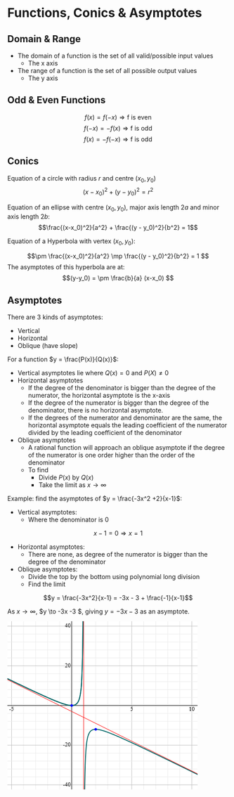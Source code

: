 # Functions, Conics & Asymptotes

## Domain & Range

- The domain of a function is the set of all valid/possible input values
  - The x axis
- The range of a function is the set of all possible output values
  - The y axis

## Odd & Even Functions

$$f(x) = f(-x) \Rightarrow \text{f is even}$$
$$f(-x) = -f(x) \Rightarrow \text{f is odd}$$
$$f(x) = -f(-x) \Rightarrow \text{f is odd}$$

## Conics

Equation of a circle with radius $r$ and centre $(x_0, y_0)$
$$(x-x_0)^2 + (y - y_0)^2 = r^2$$

Equation of an ellipse with centre $(x_0, y_0)$, major axis length $2a$ and minor axis length $2b$:
$$\frac{(x-x_0)^2}{a^2} + \frac{(y - y_0)^2}{b^2} = 1$$

Equation of a Hyperbola with vertex $(x_0, y_0)$:

$$\pm \frac{(x-x_0)^2}{a^2} \mp \frac{(y - y_0)^2}{b^2} = 1 $$
The asymptotes of this hyperbola are at:
$$(y-y_0) = \pm \frac{b}{a} (x-x_0) $$

## Asymptotes

There are 3 kinds of asymptotes:

- Vertical
- Horizontal
- Oblique (have slope)

For a function $y = \frac{P(x)}{Q(x)}$:

- Vertical asymptotes lie where $Q(x) = 0$ and $P(X) \neq 0$
- Horizontal asymptotes
  - If the degree of the denominator is bigger than the degree of the numerator, the horizontal asymptote is the x-axis
  - If the degree of the numerator is bigger than the degree of the denominator, there is no horizontal asymptote.
  - If the degrees of the numerator and denominator are the same, the horizontal asymptote equals the leading coefficient of the numerator divided by the leading coefficient of the denominator
- Oblique asymptotes
  - A rational function will approach an oblique asymptote if the degree of the numerator is one order higher than the order of the denominator
  - To find
    - Divide $P(x)$ by $Q(x)$
    - Take the limit as $x \to \infty$

Example: find the asymptotes of $y = \frac{-3x^2 +2}{x-1}$:

- Vertical asymptotes:
  - Where the denominator is 0

$$x-1 = 0  \Rightarrow x = 1$$

- Horizontal asymptotes:
  - There are none, as degree of the numerator is bigger than the degree of the denominator
- Oblique asymptotes:
  - Divide the top by the bottom using polynomial long division
  - Find the limit

$$y = \frac{-3x^2}{x-1} = -3x - 3 + \frac{-1}{x-1}$$

As $x \to \infty$, $y \to -3x -3 $, giving $y = -3x -3$ as an asymptote.

![](./img/asymptotes.png)
